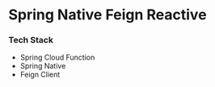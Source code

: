 # Spring Native Feign Reactive

### Tech Stack

* Spring Cloud Function
* Spring Native
* Feign Client
